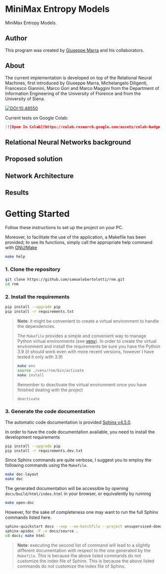 # MiniMax Entropy Models
MiniMax Entropy Models.

## Author
This program was created by [Giuseppe Marra](https://www.giuseppemarra.com/about-me/) and his collaborators.

## About

The current implementation is developed on top of the Relational Neural Machines, first introduced by Giuseppe Marra, Michelangelo Diligenti, Francesco Giannini, Marco Gori and Marco Maggini from the Department of Information Engineering of the University of Florence and from the University of Siena.

[![DOI:10.48550](http://img.shields.io/badge/DOI-10.48550-red.svg)](https://doi.org/10.48550/arXiv.2002.02193)

Current tests on Google Colab:

```markdown
[![Open In Colab](https://colab.research.google.com/assets/colab-badge.svg)](https://colab.research.google.com/drive/1Iho_Vd2w44igY0NRHFOoH24smBZcCDbd?usp=sharing)
```

## Relational Neural Networks background

## Proposed solution

## Network Architecture

## Results

# Getting Started

Follow these instructions to set up the project on your PC.

Moreover, to facilitate the use of the application, a Makefile has been provided; to see its functions, simply call the appropriate help command with [GNU/Make](https://www.gnu.org/software/make/)

 ```bash
 make help
 ```

### 1. Clone the repository

 ```bash
 git clone https://github.com/samuelebortolotti/rnm.git
 cd rnm
 ```

### 2. Install the requirements

```bash
pip install --upgrade pip
pip install -r requirements.txt
```

> **Note**: it might be convenient to create a virtual environment to handle the dependencies.
> 
> The `Makefile` provides a simple and convenient way to manage Python virtual environments (see [venv](https://docs.python.org/3/tutorial/venv.html)).
> In order to create the virtual environment and install the requirements be sure you have the Python 3.9 (it should work even with more recent versions, however I have tested it only with 3.9)
> ```bash
> make env
> source ./venv/rnm/bin/activate
> make install
> ```
> Remember to deactivate the virtual environment once you have finished dealing with the project
> ```bash
> deactivate
> ```

### 3. Generate the code documentation

The automatic code documentation is provided [Sphinx v4.5.0](https://www.sphinx-doc.org/en/master/).

In order to have the code documentation available, you need to install the development requirements

```bash
pip install --upgrade pip
pip install -r requirements.dev.txt
```

Since Sphinx commands are quite verbose, I suggest you to employ the following commands using the `Makefile`.

```bash
make doc-layout
make doc
```

The generated documentation will be accessible by opening `docs/build/html/index.html` in your browser, or equivalently by running

```bash
make open-doc
```

However, for the sake of completeness one may want to run the full Sphinx commands listed here.

```bash
sphinx-quickstart docs --sep --no-batchfile --project unsupervised-domain-adaptation --author "Giuseppe Marra, Samuele Bortolotti"  -r 0.1  --language en --extensions sphinx.ext.autodoc --extensions sphinx.ext.napoleon --extensions sphinx.ext.viewcode --extensions myst_parser
sphinx-apidoc -P -o docs/source .
cd docs; make html
```

> **Note**: executing the second list of command will lead to a slightly different documentation with respect to the one generated by the `Makefile`.
> This is because the above listed commands do not customize the index file of Sphinx. This is because the above listed commands do not customize the index file of Sphinx.
